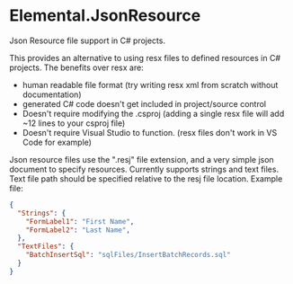 # Elemental.JsonResource
Json Resource file support in C# projects.

This provides an alternative to using resx files to defined resources in C# projects.
The benefits over resx are:
- human readable file format (try writing resx xml from scratch without documentation)
- generated C# code doesn't get included in project/source control
- Doesn't require modifying the .csproj (adding a single resx file will add ~12 lines to your csproj file)
- Doesn't require Visual Studio to function. (resx files don't work in VS Code for example)

Json resource files use the ".resj" file extension, and a very simple json document to specify resources.
Currently supports strings and text files. Text file path should be specified relative to the resj file location.
Example file:
```json
{
  "Strings": {
    "FormLabel1": "First Name",
    "FormLabel2": "Last Name",
  },
  "TextFiles": {
    "BatchInsertSql": "sqlFiles/InsertBatchRecords.sql"
  }
}
```
